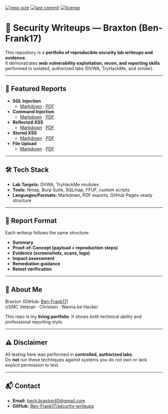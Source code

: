 [![repo size](https://img.shields.io/github/repo-size/Ben-Frank17/security-writeups)](https://github.com/Ben-Frank17/security-writeups)
[![last commit](https://img.shields.io/github/last-commit/Ben-Frank17/security-writeups)](https://github.com/Ben-Frank17/security-writeups/commits/main)
[![license](https://img.shields.io/github/license/Ben-Frank17/security-writeups)](https://github.com/Ben-Frank17/security-writeups/blob/main/LICENSE)

# 🔐 Security Writeups — Braxton (Ben-Frank17)

This repository is a **portfolio of reproducible security lab writeups and evidence**.  
It demonstrates **web vulnerability exploitation, recon, and reporting skills** performed in isolated, authorized labs (DVWA, TryHackMe, and similar).

---

## 📂 Featured Reports
- **SQL Injection**
  - [Markdown](dvwa/dvwa_sql_injection.md) · [PDF](dvwa/dvwa_sql_injection.pdf)
- **Command Injection**
  - [Markdown](dvwa/dvwa_cmd_injection.md) · [PDF](dvwa/dvwa_cmd_injection.pdf)
- **Reflected XSS**
  - [Markdown](dvwa/dvwa_xss_reflected.md) · [PDF](dvwa/dvwa_xss_reflected.pdf)
- **Stored XSS**
  - [Markdown](dvwa/dvwa_xss_stored.md) · [PDF](dvwa/dvwa_xss_stored.pdf)
- **File Upload**
  - [Markdown](dvwa/dvwa_file_upload.md) · [PDF](dvwa/dvwa_file_upload.pdf)

---

## 🛠️ Tech Stack
- **Lab Targets:** DVWA, TryHackMe modules  
- **Tools:** Nmap, Burp Suite, SQLmap, FFUF, custom scripts  
- **Languages/Formats:** Markdown, PDF exports, GitHub Pages-ready structure

---

## 📖 Report Format
Each writeup follows the same structure:
- **Summary**  
- **Proof-of-Concept (payload + reproduction steps)**  
- **Evidence (screenshots, scans, logs)**  
- **Impact assessment**  
- **Remediation guidance**  
- **Retest verification**

---

## 👤 About Me
Braxton (GitHub: [Ben-Frank17](https://github.com/Ben-Frank17))  
USMC Veteran · Christain · Wanna be Hacker

This repo is my **living portfolio**. It shows both technical ability and professional reporting style.  

---

## ⚠️ Disclaimer
All testing here was performed in **controlled, authorized labs**.  
Do **not** run these techniques against systems you do not own or lack explicit permission to test.

---

## 📬 Contact
- **Email:** beck.braxton45@gmail.com  
- **GitHub:** [Ben-Frank17/security-writeups](https://github.com/Ben-Frank17/security-writeups)
